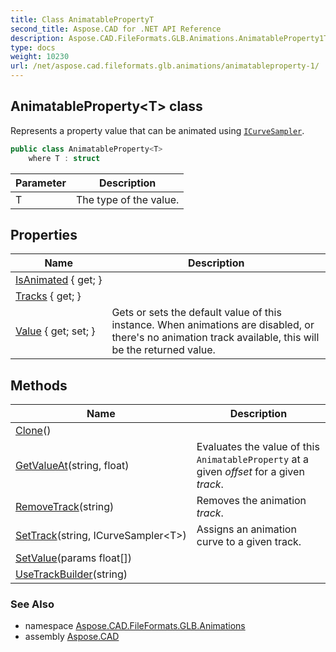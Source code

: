 ```yaml
---
title: Class AnimatablePropertyT
second_title: Aspose.CAD for .NET API Reference
description: Aspose.CAD.FileFormats.GLB.Animations.AnimatableProperty1T class. Represents a property value that can be animated using ICurveSampler
type: docs
weight: 10230
url: /net/aspose.cad.fileformats.glb.animations/animatableproperty-1/
---
```

## AnimatableProperty&lt;T&gt; class

Represents a property value that can be animated using [`ICurveSampler`](../icurvesampler-1/).

```csharp
public class AnimatableProperty<T>
    where T : struct
```

| Parameter | Description |
| --- | --- |
| T | The type of the value. |

## Properties

| Name | Description |
| --- | --- |
| [IsAnimated](../../aspose.cad.fileformats.glb.animations/animatableproperty-1/isanimated/) { get; } |  |
| [Tracks](../../aspose.cad.fileformats.glb.animations/animatableproperty-1/tracks/) { get; } |  |
| [Value](../../aspose.cad.fileformats.glb.animations/animatableproperty-1/value/) { get; set; } | Gets or sets the default value of this instance. When animations are disabled, or there's no animation track available, this will be the returned value. |

## Methods

| Name | Description |
| --- | --- |
| [Clone](../../aspose.cad.fileformats.glb.animations/animatableproperty-1/clone/)() |  |
| [GetValueAt](../../aspose.cad.fileformats.glb.animations/animatableproperty-1/getvalueat/)(string, float) | Evaluates the value of this `AnimatableProperty` at a given *offset* for a given *track*. |
| [RemoveTrack](../../aspose.cad.fileformats.glb.animations/animatableproperty-1/removetrack/)(string) | Removes the animation *track*. |
| [SetTrack](../../aspose.cad.fileformats.glb.animations/animatableproperty-1/settrack/)(string, ICurveSampler&lt;T&gt;) | Assigns an animation curve to a given track. |
| [SetValue](../../aspose.cad.fileformats.glb.animations/animatableproperty-1/setvalue/)(params float[]) |  |
| [UseTrackBuilder](../../aspose.cad.fileformats.glb.animations/animatableproperty-1/usetrackbuilder/)(string) |  |

### See Also

* namespace [Aspose.CAD.FileFormats.GLB.Animations](../../aspose.cad.fileformats.glb.animations/)
* assembly [Aspose.CAD](../../)


